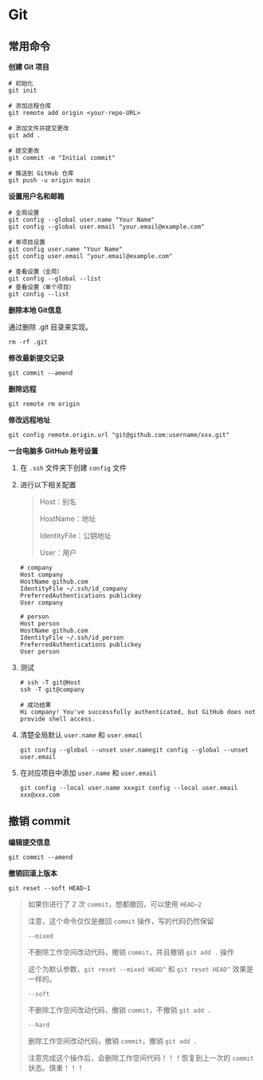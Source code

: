# Git

## 常用命令

**创建 Git 项目**

```shell
# 初始化
git init

# 添加远程仓库
git remote add origin <your-repo-URL>

# 添加文件并提交更改
git add .

# 提交更改
git commit -m "Initial commit"

# 推送到 GitHub 仓库
git push -u origin main

```

**设置用户名和邮箱**

```shell
# 全局设置
git config --global user.name "Your Name"
git config --global user.email "your.email@example.com"

# 单项目设置
git config user.name "Your Name"
git config user.email "your.email@example.com"

# 查看设置（全局）
git config --global --list
# 查看设置（单个项目）
git config --list

```

**删除本地 Git信息**

通过删除 .git 目录来实现。

```shell
rm -rf .git
```

**修改最新提交记录**

```shell
git commit --amend
```

**删除远程**

```shell
git remote rm origin
```

**修改远程地址**

```shell
git config remote.origin.url "git@github.com:username/xxx.git"
```

**一台电脑多 GitHub 账号设置**

1. 在 `.ssh` 文件夹下创建 `config` 文件
2. 进行以下相关配置

    > Host：别名
    >
    > HostName：地址
    >
    > IdentityFile：公钥地址
    >
    > User：用户

    ```text  
    # company  
    Host company  
    HostName github.com  
    IdentityFile ~/.ssh/id_company  
    PreferredAuthentications publickey  
    User company  
      
    # person  
    Host person  
    HostName github.com  
    IdentityFile ~/.ssh/id_person  
    PreferredAuthentications publickey  
    User person  
    ```  

3. 测试
    ```shell  
    # ssh -T git@Host  
    ssh -T git@company  
      
    # 成功结果  
    Hi company! You've successfully authenticated, but GitHub does not provide shell access.  
    ```  
4. 清楚全局默认 `user.name` 和 `user.email`
    ```shell  
    git config --global --unset user.namegit config --global --unset user.email
    ```  
5. 在对应项目中添加 `user.name` 和 `user.email`
    ```shell  
    git config --local user.name xxxgit config --local user.email xxx@xxx.com
    ```

## 撤销 commit

**编辑提交信息**

```shell  
git commit --amend
```  

**撤销回滚上版本**

```shell  
git reset --soft HEAD~1
```  

> 如果你进行了 2 次 `commit`，想都撤回，可以使用 `HEAD~2`
>
> 注意，这个命令仅仅是撤回 `commit` 操作，写的代码仍然保留
>
>`--mixed`
>
> 不删除工作空间改动代码，撤销 `commit`，并且撤销 `git add .` 操作
>
> 这个为默认参数，`git reset --mixed HEAD^` 和 `git reset HEAD^` 效果是一样的。
>
> `--soft`
>
> 不删除工作空间改动代码，撤销 `commit`，不撤销 `git add .`
>
> `--hard`
>
> 删除工作空间改动代码，撤销 `commit`，撤销 `git add .`
>
>注意完成这个操作后，会删除工作空间代码！！！恢复到上一次的 `commit` 状态。慎重！！！
